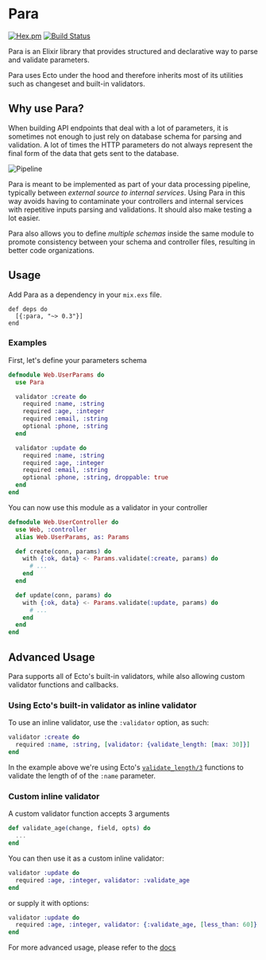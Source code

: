 # Para

[![Hex.pm](https://img.shields.io/hexpm/v/para.svg)](https://hex.pm/packages/para)
[![Build Status](https://github.com/syamilmj/para/actions/workflows/ci.yml/badge.svg?name=CI)](https://github.com/syamilmj/para/actions)

Para is an Elixir library that provides structured and declarative way to parse and validate parameters.

Para uses Ecto under the hood and therefore inherits most of its utilities such as changeset and built-in validators.

## Why use Para?

When building API endpoints that deal with a lot of parameters, it is sometimes not enough to just rely on database schema for parsing and validation. A lot of times the HTTP parameters do not always represent the final form of the data that gets sent to the database.

![Pipeline](https://user-images.githubusercontent.com/845515/131730786-61c360bd-43ca-4dbc-a0ce-b3a283eeb3cb.png)

Para is meant to be implemented as part of your data processing pipeline, typically between *external source to internal services*. Using Para in this way avoids having to contaminate your controllers and internal services with repetitive inputs parsing and validations. It should also make testing a lot easier.

Para also allows you to define *multiple schemas* inside the same module to promote consistency between your schema and controller files, resulting in better code organizations.

## Usage

Add Para as a dependency in your `mix.exs` file.

```
def deps do
  [{:para, "~> 0.3"}]
end
```

### Examples

First, let's define your parameters schema

```elixir
defmodule Web.UserParams do
  use Para

  validator :create do
    required :name, :string
    required :age, :integer
    required :email, :string
    optional :phone, :string
  end

  validator :update do
    required :name, :string
    required :age, :integer
    required :email, :string
    optional :phone, :string, droppable: true
  end
end
```

You can now use this module as a validator in your controller

```elixir
defmodule Web.UserController do
  use Web, :controller
  alias Web.UserParams, as: Params

  def create(conn, params) do
    with {:ok, data} <- Params.validate(:create, params) do
      # ...
    end
  end

  def update(conn, params) do
    with {:ok, data} <- Params.validate(:update, params) do
      # ...
    end
  end
end
```

## Advanced Usage

Para supports all of Ecto's built-in validators, while also allowing custom validator functions and callbacks.

### Using Ecto's built-in validator as inline validator

To use an inline validator, use the `:validator` option, as such:

```elixir
validator :create do
  required :name, :string, [validator: {validate_length: [max: 30]}]
end
```

In the example above we're using Ecto's [`validate_length/3`](https://hexdocs.pm/ecto/Ecto.Changeset.html#validate_length/3) functions to validate the length of of the `:name` parameter.

### Custom inline validator

A custom validator function accepts 3 arguments

```elixir
def validate_age(change, field, opts) do
  ...
end
```

You can then use it as a custom inline validator:

```elixir
validator :update do
  required :age, :integer, validator: :validate_age
end
```

or supply it with options:

```elixir
validator :update do
  required :age, :integer, validator: {:validate_age, [less_than: 60]}
end
```

For more advanced usage, please refer to the [docs](https://hexdocs.pm/para/)

